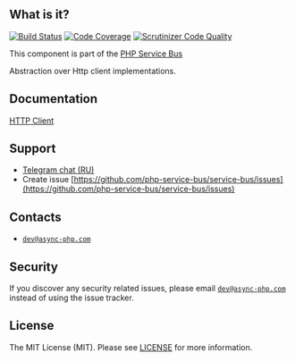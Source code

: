 ## What is it?
[![Build Status](https://travis-ci.org/php-service-bus/http-client.svg?branch=v3.0)](https://travis-ci.org/php-service-bus/http-client)
[![Code Coverage](https://scrutinizer-ci.com/g/php-service-bus/http-client/badges/coverage.png?b=v3.0)](https://scrutinizer-ci.com/g/php-service-bus/http-client/?branch=v3.0)
[![Scrutinizer Code Quality](https://scrutinizer-ci.com/g/php-service-bus/http-client/badges/quality-score.png?b=v3.0)](https://scrutinizer-ci.com/g/php-service-bus/http-client/?branch=v3.0)

This component is part of the [PHP Service Bus](https://github.com/php-service-bus/service-bus)

Abstraction over Http client implementations.

## Documentation
[HTTP Client](https://github.com/php-service-bus/documentation/blob/master/pages/packages/http_client.md)

## Support
* [Telegram chat (RU)](https://t.me/php_service_bus)
* Create issue [https://github.com/php-service-bus/service-bus/issues](https://github.com/php-service-bus/service-bus/issues)

## Contacts
* [`dev@async-php.com`](mailto:dev@async-php.com)

## Security

If you discover any security related issues, please email [`dev@async-php.com`](mailto:dev@async-php.com) instead of using the issue tracker.

## License

The MIT License (MIT). Please see [LICENSE](LICENSE) for more information.
